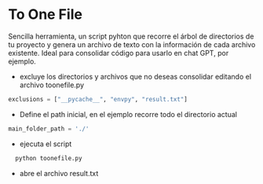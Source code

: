 # To One File 
Sencilla herramienta, un script pyhton que recorre el árbol de directorios de tu proyecto y genera un archivo de texto con la información de cada archivo existente. Ideal para consolidar código para usarlo en chat GPT, por ejemplo.


* excluye los directorios y archivos que no deseas consolidar editando el archivo toonefile.py
```python
exclusions = ["__pycache__", "envpy", "result.txt"]
```
* Define el path inicial, en el ejemplo recorre todo el directorio actual
```python
main_folder_path = './'
```

* ejecuta el script
```python
  python toonefile.py
```
* abre el archivo result.txt

